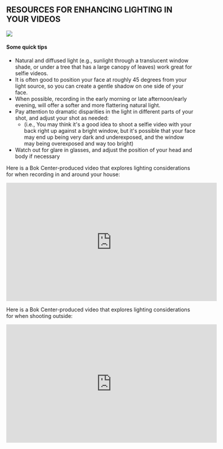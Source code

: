 ## RESOURCES FOR ENHANCING LIGHTING IN YOUR VIDEOS

![](https://tr2.cbsistatic.com/hub/i/r/2020/04/06/e7f3c091-04df-444d-b546-ac2851feff36/thumbnail/270x203/f9faeffc11231ee13c3cb010c29dfd01/lighting.jpg)
#### Some quick tips
* Natural and diffused light (e.g., sunlight through a translucent window shade, or under a tree that has a large canopy of leaves) work great for selfie videos.
* It is often good to position your face at roughly 45 degrees from your light source, so you can create a gentle shadow on one side of your face.
* When possible, recording in the early morning or late afternoon/early evening, will offer a softer and more flattering natural light.
* Pay attention to dramatic disparities in the light in different parts of your shot, and adjust your shot as needed:
  * (i.e., You may think it's a good idea to shoot a selfie video with your back right up against a bright window, but it's possible that your face may end up being very dark and underexposed, and the window may being overexposed and way too bright)
* Watch out for glare in glasses, and adjust the position of your head and body if necessary

Here is a Bok Center-produced video that explores lighting considerations for when recording in and around your house:

<iframe width="560" height="315" src="https://www.youtube.com/embed/ScEccuNE9vE" frameborder="0" allow="accelerometer; autoplay; encrypted-media; gyroscope; picture-in-picture" allowfullscreen></iframe>

Here is a Bok Center-produced video that explores lighting considerations for when shooting outside:

<iframe width="560" height="315" src="https://www.youtube.com/embed/S6RMNRjN3gs" frameborder="0" allow="accelerometer; autoplay; encrypted-media; gyroscope; picture-in-picture" allowfullscreen></iframe>
